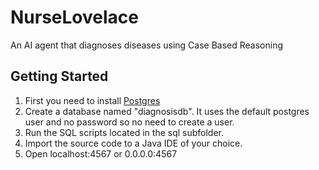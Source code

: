 # NurseLovelace
An AI agent that diagnoses diseases using Case Based Reasoning

## Getting Started
1. First you need to install [Postgres](http://www.postgresql.org "Postgres")
2. Create a database named "diagnosisdb". It uses the default postgres user and no password so no need to create a user.
3. Run the SQL scripts located in the sql subfolder.
4. Import the source code to a Java IDE of your choice.
5. Open localhost:4567 or 0.0.0.0:4567
